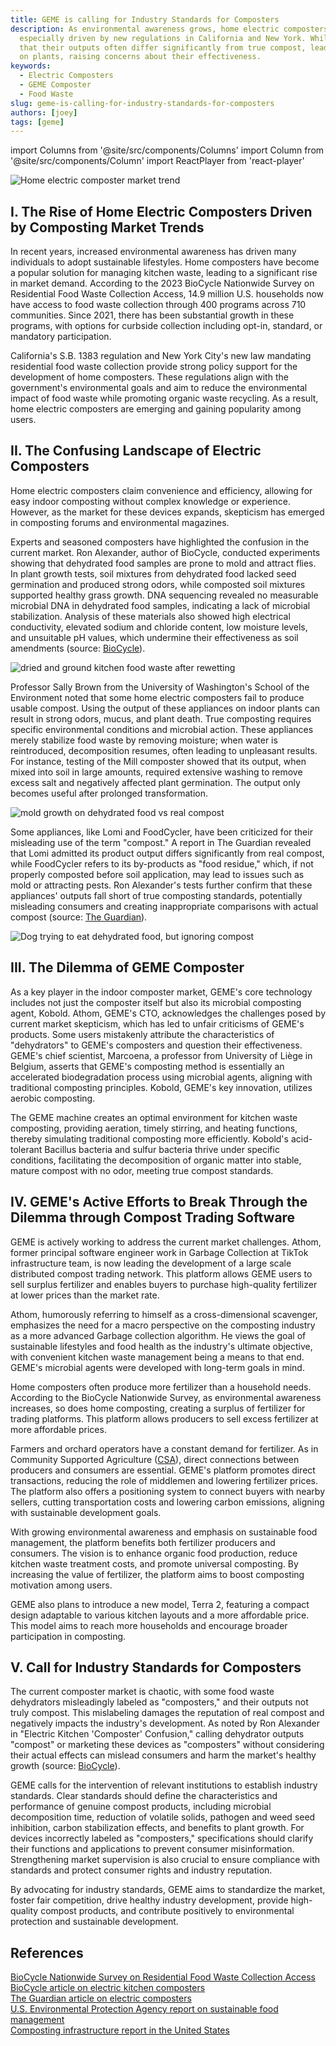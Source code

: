 ```yaml
---
title: GEME is calling for Industry Standards for Composters
description: As environmental awareness grows, home electric composters are becoming popular for managing kitchen waste, 
  especially driven by new regulations in California and New York. While these devices promise convenience, experts note 
  that their outputs often differ significantly from true compost, leading to issues like mold, odors, and negative effects
  on plants, raising concerns about their effectiveness.
keywords:
  - Electric Composters
  - GEME Composter
  - Food Waste
slug: geme-is-calling-for-industry-standards-for-composters
authors: [joey]
tags: [geme]
---
```

import Columns from '@site/src/components/Columns'
import Column from '@site/src/components/Column'
import ReactPlayer from 'react-player'

![Home electric composter market trend](./img/img_5.png)

## I. The Rise of Home Electric Composters Driven by Composting Market Trends
In recent years, increased environmental awareness has driven many individuals to adopt sustainable lifestyles. 
Home composters have become a popular solution for managing kitchen waste, leading to a significant rise in market demand. 
According to the 2023 BioCycle Nationwide Survey on Residential Food Waste Collection Access, 14.9 million U.S. 
households now have access to food waste collection through 400 programs across 710 communities. Since 2021, there has 
been substantial growth in these programs, with options for curbside collection including opt-in, standard, or mandatory 
participation. 

<!-- truncate -->

California's S.B. 1383 regulation and New York City's new law mandating residential food waste collection provide strong 
policy support for the development of home composters. These regulations align with the government's environmental goals 
and aim to reduce the environmental impact of food waste while promoting organic waste recycling. As a result, 
home electric composters are emerging and gaining popularity among users.


## II. The Confusing Landscape of Electric Composters
Home electric composters claim convenience and efficiency, allowing for easy indoor composting without complex knowledge 
or experience. However, as the market for these devices expands, skepticism has emerged in composting forums and 
environmental magazines.

Experts and seasoned composters have highlighted the confusion in the current market. Ron Alexander, author of BioCycle, 
conducted experiments showing that dehydrated food samples are prone to mold and attract flies. In plant growth tests, 
soil mixtures from dehydrated food lacked seed germination and produced strong odors, while composted soil mixtures supported
healthy grass growth. DNA sequencing revealed no measurable microbial DNA in dehydrated food samples, indicating a lack
of microbial stabilization. Analysis of these materials also showed high electrical conductivity, elevated sodium and 
chloride content, low moisture levels, and unsuitable pH values, which undermine their effectiveness as soil amendments 
(source: [BioCycle](https://www.biocycle.net/residential-food-waste-collection-access-in-u-s/)).

![dried and ground kitchen food waste after rewetting](./img/img.png)

Professor Sally Brown from the University of Washington's School of the Environment noted that some home electric composters 
fail to produce usable compost. Using the output of these appliances on indoor plants can result in strong odors, mucus, 
and plant death. True composting requires specific environmental conditions and microbial action. These appliances merely
stabilize food waste by removing moisture; when water is reintroduced, decomposition resumes, often leading to unpleasant
results. For instance, testing of the Mill composter showed that its output, when mixed into soil in large amounts, 
required extensive washing to remove excess salt and negatively affected plant germination. The output only becomes useful 
after prolonged transformation.

![mold growth on dehydrated food vs real compost](./img/img_1.png)

Some appliances, like Lomi and FoodCycler, have been criticized for their misleading use of the term "compost." 
A report in The Guardian revealed that Lomi admitted its product output differs significantly from real compost, 
while FoodCycler refers to its by-products as "food residue," which, if not properly composted before soil application,
may lead to issues such as mold or attracting pests. Ron Alexander's tests further confirm that these appliances' outputs 
fall short of true composting standards, potentially misleading consumers and creating inappropriate comparisons with 
actual compost (source: [The Guardian](https://www.theguardian.com/environment/2023/nov/21/pros-cons-electric-composters-solution-food-waste)).

![Dog trying to eat dehydrated food, but ignoring compost](./img/img_2.png)



## III. The Dilemma of GEME Composter

As a key player in the indoor composter market, GEME's core technology includes not just the composter itself but also 
its microbial composting agent, Kobold. Athom, GEME's CTO, acknowledges the challenges posed by current market skepticism, 
which has led to unfair criticisms of GEME's products. Some users mistakenly attribute the characteristics of "dehydrators" 
to GEME's composters and question their effectiveness. GEME's chief scientist,  Marcoena, a professor from University of 
Liège in Belgium, asserts that GEME's composting method is essentially an accelerated biodegradation process using microbial agents,
aligning with traditional composting principles. Kobold, GEME's key innovation, utilizes aerobic composting. 

The GEME machine creates an optimal environment for kitchen waste composting, providing aeration, timely stirring, and 
heating functions, thereby simulating traditional composting more efficiently. Kobold's acid-tolerant Bacillus bacteria
and sulfur bacteria thrive under specific conditions, facilitating the decomposition of organic matter into stable, mature 
compost with no odor, meeting true compost standards.

## IV. GEME's Active Efforts to Break Through the Dilemma through Compost Trading Software

GEME is actively working to address the current market challenges. Athom, former principal software engineer work in 
Garbage Collection at TikTok infrastructure team, is now leading the development of a large scale distributed compost trading network. 
This platform allows GEME users to sell surplus fertilizer and enables buyers to purchase high-quality fertilizer at 
lower prices than the market rate.

Athom, humorously referring to himself as a cross-dimensional scavenger, emphasizes the need for a macro perspective on 
the composting industry as a more advanced Garbage collection algorithm.
He views the goal of sustainable lifestyles and food health as the industry's ultimate objective, with convenient 
kitchen waste management being a means to that end. GEME's microbial agents were developed with long-term goals in mind.

Home composters often produce more fertilizer than a household needs. According to the BioCycle Nationwide Survey, 
as environmental awareness increases, so does home composting, creating a surplus of fertilizer for trading platforms. 
This platform allows producers to sell excess fertilizer at more affordable prices.

Farmers and orchard operators have a constant demand for fertilizer. As in Community Supported Agriculture ([CSA](https://en.wikipedia.org/wiki/Community-supported_agriculture)), 
direct connections between producers and consumers are essential. GEME's platform promotes direct transactions, 
reducing the role of middlemen and lowering fertilizer prices. The platform also offers a positioning system to connect 
buyers with nearby sellers, cutting transportation costs and lowering carbon emissions, aligning with sustainable development goals.

With growing environmental awareness and emphasis on sustainable food management, the platform benefits both fertilizer
producers and consumers. The vision is to enhance organic food production, reduce kitchen waste treatment costs, 
and promote universal composting. By increasing the value of fertilizer, the platform aims to boost composting motivation among users.

GEME also plans to introduce a new model, Terra 2, featuring a compact design adaptable to various kitchen layouts and
a more affordable price. This model aims to reach more households and encourage broader participation in composting.

## V. Call for Industry Standards for Composters

The current composter market is chaotic, with some food waste dehydrators misleadingly labeled as "composters," 
and their outputs not truly compost. This mislabeling damages the reputation of real compost and negatively impacts the 
industry's development. As noted by Ron Alexander in "Electric Kitchen 'Composter' Confusion," calling dehydrator outputs 
"compost" or marketing these devices as "composters" without considering their actual effects can mislead consumers and 
harm the market's healthy growth (source: [BioCycle](https://www.biocycle.net/electric-kitchen-composter-confusion/)).

GEME calls for the intervention of relevant institutions to establish industry standards. 
Clear standards should define the characteristics and performance of genuine compost products, including microbial 
decomposition time, reduction of volatile solids, pathogen and weed seed inhibition, carbon stabilization effects, 
and benefits to plant growth. For devices incorrectly labeled as "composters," specifications should clarify their functions
and applications to prevent consumer misinformation. Strengthening market supervision is also crucial to ensure compliance 
with standards and protect consumer rights and industry reputation.

By advocating for industry standards, GEME aims to standardize the market, foster fair competition, drive healthy industry 
development, provide high-quality compost products, and contribute positively to environmental protection and sustainable
development.

## References

[BioCycle Nationwide Survey on Residential Food Waste Collection Access](https://www.biocycle.net/residential-food-waste-collection-access-in-u-s/)  
[BioCycle article on electric kitchen composters](https://www.biocycle.net/electric-kitchen-composter-confusion/)  
[The Guardian article on electric composters](https://www.theguardian.com/environment/2023/nov/21/pros-cons-electric-composters-solution-food-waste)  
[U.S. Environmental Protection Agency report on sustainable food management](https://www.epa.gov/sustainable-management-food/composting)  
[Composting infrastructure report in the United States](https://www.biocycle.net/us-food-waste-composting-infrastructure/)  
